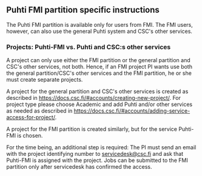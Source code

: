 ## Puhti FMI partition specific instructions
The Puhti FMI partition is available only for users from FMI. The FMI users, however, can also use the general Puhti system and CSC's other services.
### Projects: Puhti-FMI vs. Puhti and CSC:s other services
A project can only use either the FMI partition or the general partition and CSC's other services, not both. Hence, if an FMI project PI wants use both the general partition/CSC's other services and the FMI partition, he or she must create separate projects.

A project for the general partition and CSC's other services is created as described in https://docs.csc.fi/#accounts/creating-new-project/. For project type please choose Academic and add Puhti and/or other services as needed as described in https://docs.csc.fi/#accounts/adding-service-access-for-project/.

A project for the FMI partition is created similarly, but for the service Puhti-FMI is chosen. 

For the time being, an additional step is required: The PI must send an email with the project identifying number to servicedesk@csc.fi and ask that Puhti-FMI is assigned with the project. Jobs can be submitted to the FMI partition only after servicedesk has confirmed the access.
